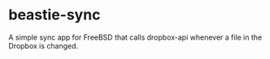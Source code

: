 # beastie-sync
A simple sync app for FreeBSD that calls dropbox-api whenever a file in the Dropbox is changed.
